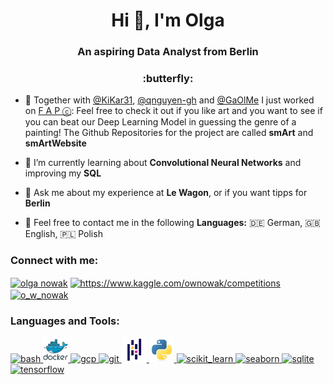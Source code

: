 <h1 align="center">Hi 👋, I'm Olga</h1>
<h3 align="center">An aspiring Data Analyst from Berlin</h3>
<h3 align="center">:butterfly:</h3>

- :art: Together with [@KiKar31](https://github.com/KiKar31), [@qnguyen-gh](https://github.com/qnguyen-gh) and [@GaOlMe](https://github.com/GaOlMe) I just worked on [F A P ⓒ](https://fapc.herokuapp.com/): Feel free to check it out if you like art and you want to see if you can beat our Deep Learning Model in guessing the genre of a painting! The Github Repositories for the project are called **smArt** and **smArtWebsite**

- 🌱 I’m currently learning about **Convolutional Neural Networks** and improving my **SQL**

- 💬 Ask me about my experience at **Le Wagon**, or if you want tipps for **Berlin**

- :envelope_with_arrow: Feel free to contact me in the following **Languages:** :de: German, :gb: English, :poland: Polish

<h3 align="left">Connect with me:</h3>
<p align="left">
<a href="https://linkedin.com/in/olga nowak" target="blank"><img align="center" src="https://raw.githubusercontent.com/rahuldkjain/github-profile-readme-generator/master/src/images/icons/Social/linked-in-alt.svg" alt="olga nowak" height="30" width="40" /></a>
<a href="https://kaggle.com/https://www.kaggle.com/ownowak/competitions" target="blank"><img align="center" src="https://raw.githubusercontent.com/rahuldkjain/github-profile-readme-generator/master/src/images/icons/Social/kaggle.svg" alt="https://www.kaggle.com/ownowak/competitions" height="30" width="40" /></a>
<a href="https://www.hackerrank.com/o_w_nowak" target="blank"><img align="center" src="https://raw.githubusercontent.com/rahuldkjain/github-profile-readme-generator/master/src/images/icons/Social/hackerrank.svg" alt="o_w_nowak" height="30" width="40" /></a>
</p>

<h3 align="left">Languages and Tools:</h3>
<p align="left"> <a href="https://www.gnu.org/software/bash/" target="_blank" rel="noreferrer"> <img src="https://www.vectorlogo.zone/logos/gnu_bash/gnu_bash-icon.svg" alt="bash" width="40" height="40"/> </a> <a href="https://www.docker.com/" target="_blank" rel="noreferrer"> <img src="https://raw.githubusercontent.com/devicons/devicon/master/icons/docker/docker-original-wordmark.svg" alt="docker" width="40" height="40"/> </a> <a href="https://cloud.google.com" target="_blank" rel="noreferrer"> <img src="https://www.vectorlogo.zone/logos/google_cloud/google_cloud-icon.svg" alt="gcp" width="40" height="40"/> </a> <a href="https://git-scm.com/" target="_blank" rel="noreferrer"> <img src="https://www.vectorlogo.zone/logos/git-scm/git-scm-icon.svg" alt="git" width="40" height="40"/> </a> <a href="https://pandas.pydata.org/" target="_blank" rel="noreferrer"> <img src="https://raw.githubusercontent.com/devicons/devicon/2ae2a900d2f041da66e950e4d48052658d850630/icons/pandas/pandas-original.svg" alt="pandas" width="40" height="40"/> </a> <a href="https://www.python.org" target="_blank" rel="noreferrer"> <img src="https://raw.githubusercontent.com/devicons/devicon/master/icons/python/python-original.svg" alt="python" width="40" height="40"/> </a> <a href="https://scikit-learn.org/" target="_blank" rel="noreferrer"> <img src="https://upload.wikimedia.org/wikipedia/commons/0/05/Scikit_learn_logo_small.svg" alt="scikit_learn" width="40" height="40"/> </a> <a href="https://seaborn.pydata.org/" target="_blank" rel="noreferrer"> <img src="https://seaborn.pydata.org/_images/logo-mark-lightbg.svg" alt="seaborn" width="40" height="40"/> </a> <a href="https://www.sqlite.org/" target="_blank" rel="noreferrer"> <img src="https://www.vectorlogo.zone/logos/sqlite/sqlite-icon.svg" alt="sqlite" width="40" height="40"/> </a> <a href="https://www.tensorflow.org" target="_blank" rel="noreferrer"> <img src="https://www.vectorlogo.zone/logos/tensorflow/tensorflow-icon.svg" alt="tensorflow" width="40" height="40"/> </a> </p>

<!---
olganowak/olganowak is a ✨ special ✨ repository because its `README.md` (this file) appears on your GitHub profile.
You can click the Preview link to take a look at your changes.
--->
